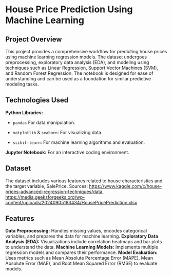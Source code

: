 # House Price Prediction Using Machine Learning
## Project Overview
This project provides a comprehensive workflow for predicting house prices using machine learning regression models. The dataset undergoes preprocessing, exploratory data analysis (EDA), and modeling using techniques such as Linear Regression, Support Vector Machines (SVM), and Random Forest Regression. The notebook is designed for ease of understanding and can be used as a foundation for similar predictive modeling tasks.

## Technologies Used
**Python Libraries:**
  * `pandas` For data manipulation.

  * `matplotlib` & `seaborn`: For visualizing data.
    
  * `scikit-learn`: For machine learning algorithms and evaluation.

**Jupyter Notebook:** For an interactive coding environment.

## Dataset
The dataset includes various features related to house characteristics and the target variable, SalePrice.
Sources: https://www.kaggle.com/c/house-prices-advanced-regression-techniques/data, https://media.geeksforgeeks.org/wp-content/uploads/20240905183434/HousePricePrediction.xlsx

## Features
 **Data Preprocessing:** Handles missing values, encodes categorical variables, and prepares the data for machine learning.
 **Exploratory Data Analysis (EDA):** Visualizations include correlation heatmaps and bar plots to understand the data.
 **Machine Learning Models:** Implements multiple regression models and compares their performance.
 **Model Evaluation:** Uses metrics such as Mean Absolute Percentage Error (MAPE), Mean Absolute Error (MAE), and Root Mean Squared Error (RMSE) to evaluate models.

